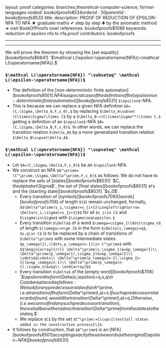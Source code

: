 layout: proof
categories: branches,theoretical-computer-science, formal-languages
nodeid: bookofproofs$8534
orderid: 50
parentid: bookofproofs$8533
title: 
description: PROOF OF REDUCTION OF EPSILON-NFA TO NFA ★ graduate maths ✔ step by step ✚ by the axiomatic method ➜ visit BookOfProofs now!
references: bookofproofs$1086
keywords: reduction of epsilon nfa to nfa,proof
contributors: bookofproofs

---


---

We will prove the theorem by showing the [set equality][bookofproofs$6841] `$\mathcal L(\epsilon-\operatorname{NFA})=\mathcal L(\operatorname{NFA}).$`

### `$\mathcal L(\operatorname{NFA}) "\subseteq" \mathcal L(\epsilon-\operatorname{NFA})$`

* The definition of the [non-deterministic finite automaton][bookofproofs$8501]. NFA is a special case of the definition of the [epsilon non-deterministic finite automaton][bookofproofs$8531] `$\epsilon$`-NFA.
* This is because we can replace a given NFA definition `$A=(C,\Sigma,\Delta_A,F,s_0),$` by replacing `$\Delta_A\subset (C\times\Sigma)\times C$` by a `$\Delta_B:=(C\times\Sigma^*)\times C,$` getting a definition of an `$\epsilon$`-NFA `$B=(C,\Sigma,\Delta_B,F,s_0)$`. In other words, we can replace the transition relation `$\Delta_A$` by a more generalized transition relation `$\Delta_B\supset\Delta_A$`.

### `$\mathcal L(\operatorname{NFA}) "\supseteq" \mathcal L(\epsilon-\operatorname{NFA})$`

* Let `$A=(C,\Sigma,\Delta,F,s_0)$` be an `$\epsilon$`-NFA. 
* We construct an NFA `$A^\prime=(C^\prime,\Sigma,\Delta^\prime,F,s_0)$` as follows: We do not have to replace the sets of [states][bookofproofs$8531] `$C$`, the alphabet `$\Sigma$`, the set of [final states][bookofproofs$8531] `$F$` and the [starting state][bookofproofs$8531] `$s_0$`.
   * Every transition of [symbols][bookofproofs$709] ([words][bookofproofs$708] of length `$1$`) remain unchanged, formally, `$$\Delta^\prime(s_i,\sigma)=s_{i+1}\Longleftrightarrow \Delta(s_i,\sigma)=s_{i+1}$$` for all `$s_i\in C$` and `$\sigma\in\Sigma$` 
 with `$\sigma\neq\epsilon.$`
   * Every transition `$\Delta$` of a word `$\omega=\sigma_1\ldots\sigma_n$` of length `$|\omega|=n\ge 2$` in the form `$\Delta(s,\omega)=q$`, `$s,q\in C$` is to be replaced by a chain of transitions of `$\Delta^\prime$` with some intermediate states `$p_\omega(1),\ldots,p_\omega(n-1)\in C^\prime$` with 
`$$\begin{array}{rcl}
\Delta^\prime(s,\sigma_1)&=&p_\omega(1)\\
\Delta^\prime(p_\omega(1),\sigma_2)&=&p_\omega(2)\\
\vdots&&\vdots\\
\Delta^\prime(p_\omega(n-2),\sigma_{n-1})&=&p_\omega(n-1)\\
\Delta^\prime(p_\omega(n-1),\sigma_n)&=&q\\
\end{array}$$`
   * Every transition `$\Delta$` of the [empty word][bookofproofs$708] `$\epsilon$` in the form `$\Delta(s,\epsilon)=q$`, `$s,q\in C$` is to be replaced as follows: We look for any predecessor state of `$s$` in `$A^\prime$`, i.e. a transition of the form `$\Delta^\prime(t,a)=s$`. If such a predecessor state can be found, we add the transition `$\Delta^\prime(t,a)=q$`. Otherwise, (i.e. we cannot find any such predecessor transition), there shall be neither a direct transition `$\Delta^\prime$` from the state `$s$` to the state `$q.$`
   * We replace `$C$` by the set `$C^\prime:=C\cup\{\text{all states added in the construction process}\}$`. 
* It follows by construction, that `$A^\prime$` is an [NFA][bookofproofs$8501] accepting exactly the same words as the original [$\epsilon$-NFA][bookofproofs$8531].
